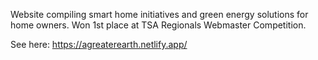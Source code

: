 Website compiling smart home initiatives and green energy solutions for home owners. Won 1st place at TSA Regionals Webmaster Competition.

See here: https://agreaterearth.netlify.app/
